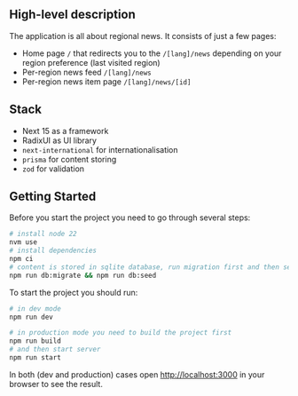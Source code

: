 ## High-level description

The application is all about regional news. It consists of just a few pages:

- Home page `/` that redirects you to the `/[lang]/news` depending on your region preference (last visited region)
- Per-region news feed `/[lang]/news`
- Per-region news item page `/[lang]/news/[id]`

## Stack

- Next 15 as a framework
- RadixUI as UI library
- `next-international` for internationalisation
- `prisma` for content storing
- `zod` for validation

## Getting Started

Before you start the project you need to go through several steps:

```bash
# install node 22
nvm use
# install dependencies
npm ci
# content is stored in sqlite database, run migration first and then seed
npm run db:migrate && npm run db:seed
```

To start the project you should run:

```bash
# in dev mode
npm run dev

# in production mode you need to build the project first
npm run build
# and then start server
npm run start
```

In both (dev and production) cases open [http://localhost:3000](http://localhost:3000) in your browser to see the result.
